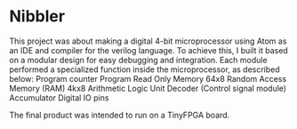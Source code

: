 # Nibbler
This project was about making a digital 4-bit microprocessor using Atom as an IDE and compiler for the verilog language.
To achieve this, I built it based on a modular design for easy debugging and integration.
Each module performed a specialized function inside the microprocessor, as described below:
Program counter 
Program Read Only Memory 64x8
Random Access Memory (RAM) 4kx8
Arithmetic Logic Unit
Decoder (Control signal module)
Accumulator
Digital IO pins

The final product was intended to run on a TinyFPGA board.
